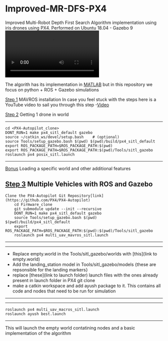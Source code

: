 # Improved-MR-DFS-PX4
Improved Multi-Robot Depth First Search Algorithm implementation using iris drones using PX4.
Performed on Ubuntu 18.04 - Gazebo 9
![City Simulation](https://user-images.githubusercontent.com/72944387/127709780-9815dd77-4814-47a5-8d11-b823ca944dca.mp4) 


The algorith has its implementation in [MATLAB](link) but in this repository we focus on python + ROS + Gazebo simulations


[Step 1](https://docs.px4.io/master/en/ros/mavros_installation.html) MAVROS installation
In case you feel stuck with the steps here is a YouTube video to sail you through this step -[Video](https://www.youtube.com/watch?v=jBTikChu02E) 


[Step 2](https://docs.px4.io/master/en/simulation/ros_interface.html) Getting 1 drone in world

---
	cd <PX4-Autopilot_clone>
	DONT_RUN=1 make px4_sitl_default gazebo
	source ~/catkin_ws/devel/setup.bash    # (optional)
	source Tools/setup_gazebo.bash $(pwd) $(pwd)/build/px4_sitl_default
	export ROS_PACKAGE_PATH=$ROS_PACKAGE_PATH:$(pwd)
	export ROS_PACKAGE_PATH=$ROS_PACKAGE_PATH:$(pwd)/Tools/sitl_gazebo
	roslaunch px4 posix_sitl.launch	
---

[Bonus](https://docs.px4.io/master/en/simulation/gazebo.html#set_world) Loading a specific world and other additional features

[Step 3](https://docs.px4.io/master/en/simulation/multi_vehicle_simulation_gazebo.html) Multiple Vehicles with ROS and Gazebo 
---
	Clone the PX4-Autopilot Git Repository[link](https://github.com/PX4/PX4-Autopilot)
		cd Firmware_clone
		git submodule update --init --recursive
		DONT_RUN=1 make px4_sitl_default gazebo
		source Tools/setup_gazebo.bash $(pwd) $(pwd)/build/px4_sitl_default
		export ROS_PACKAGE_PATH=$ROS_PACKAGE_PATH:$(pwd):$(pwd)/Tools/sitl_gazebo
		roslaunch px4 multi_uav_mavros_sitl.launch
---

-------------
- Replace empty.world in the Tools/sitl_gazebo/worlds with [this](link to empty.world)
- Add the landing_station model in Tools/sitl_gazebo/models {these are repsonsible for the landing markers}
- replace [these](link to launch folder) launch files with the ones already present in launch folder in PX4 git clone
- make a catkin workspace and add ayush package to it. This contains all code and nodes that need to be run for simulation
-------------

---
	roslaunch px4 multi_uav_macros_sitl.launch
	roslaunch ayush best.launch 
---
This will launch the empty world contatining nodes and a basic implementation of the algorithm


